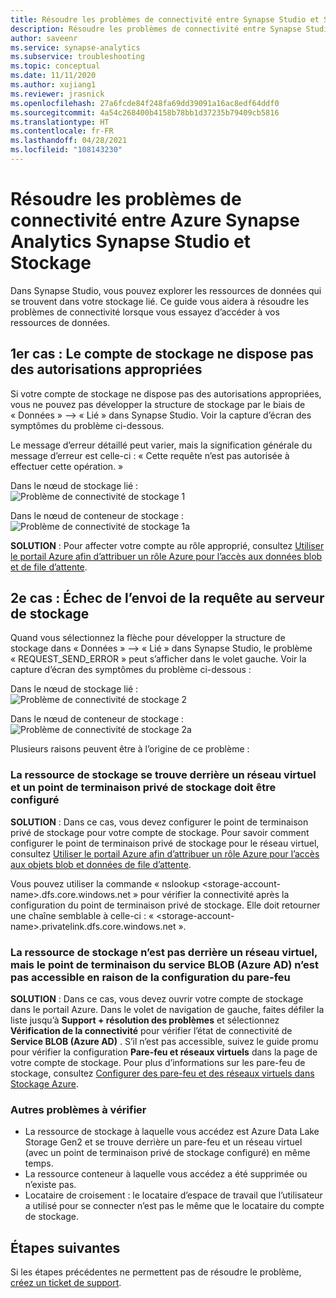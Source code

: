 ```yaml
---
title: Résoudre les problèmes de connectivité entre Synapse Studio et Stockage
description: Résoudre les problèmes de connectivité entre Synapse Studio et Stockage
author: saveenr
ms.service: synapse-analytics
ms.subservice: troubleshooting
ms.topic: conceptual
ms.date: 11/11/2020
ms.author: xujiang1
ms.reviewer: jrasnick
ms.openlocfilehash: 27a6fcde84f248fa69dd39091a16ac8edf64ddf0
ms.sourcegitcommit: 4a54c268400b4158b78bb1d37235b79409cb5816
ms.translationtype: HT
ms.contentlocale: fr-FR
ms.lasthandoff: 04/28/2021
ms.locfileid: "108143230"
---
```

# <a name="troubleshoot-connectivity-between-azure-synapse-analytics-synapse-studio-and-storage"></a>Résoudre les problèmes de connectivité entre Azure Synapse Analytics Synapse Studio et Stockage

Dans Synapse Studio, vous pouvez explorer les ressources de données qui se trouvent dans votre stockage lié. Ce guide vous aidera à résoudre les problèmes de connectivité lorsque vous essayez d’accéder à vos ressources de données. 

## <a name="case-1-storage-account-lacks-proper-permissions"></a>1er cas : Le compte de stockage ne dispose pas des autorisations appropriées

Si votre compte de stockage ne dispose pas des autorisations appropriées, vous ne pouvez pas développer la structure de stockage par le biais de « Données » --> « Lié » dans Synapse Studio. Voir la capture d’écran des symptômes du problème ci-dessous. 

Le message d’erreur détaillé peut varier, mais la signification générale du message d’erreur est celle-ci : « Cette requête n’est pas autorisée à effectuer cette opération. »

Dans le nœud de stockage lié :  
![Problème de connectivité de stockage 1](media/troubleshoot-synapse-studio-and-storage-connectivity/storage-connectivity-issue-1.png)

Dans le nœud de conteneur de stockage :  
![Problème de connectivité de stockage 1a](media/troubleshoot-synapse-studio-and-storage-connectivity/storage-connectivity-issue-1a.png)

**SOLUTION** : Pour affecter votre compte au rôle approprié, consultez [Utiliser le portail Azure afin d’attribuer un rôle Azure pour l’accès aux données blob et de file d’attente](../../storage/common/storage-auth-aad-rbac-portal.md).


## <a name="case-2-failed-to-send-the-request-to-storage-server"></a>2e cas : Échec de l’envoi de la requête au serveur de stockage

Quand vous sélectionnez la flèche pour développer la structure de stockage dans « Données » --> « Lié » dans Synapse Studio, le problème « REQUEST_SEND_ERROR » peut s’afficher dans le volet gauche. Voir la capture d’écran des symptômes du problème ci-dessous :

Dans le nœud de stockage lié :  
![Problème de connectivité de stockage 2](media/troubleshoot-synapse-studio-and-storage-connectivity/storage-connectivity-issue-2.png)

Dans le nœud de conteneur de stockage :  
![Problème de connectivité de stockage 2a](media/troubleshoot-synapse-studio-and-storage-connectivity/storage-connectivity-issue-2a.png)

Plusieurs raisons peuvent être à l’origine de ce problème :

### <a name="the-storage-resource-is-behind-a-vnet-and-a-storage-private-endpoint-needs-to-configure"></a>La ressource de stockage se trouve derrière un réseau virtuel et un point de terminaison privé de stockage doit être configuré

**SOLUTION** : Dans ce cas, vous devez configurer le point de terminaison privé de stockage pour votre compte de stockage. Pour savoir comment configurer le point de terminaison privé de stockage pour le réseau virtuel, consultez [Utiliser le portail Azure afin d’attribuer un rôle Azure pour l’accès aux objets blob et données de file d’attente](../security/how-to-connect-to-workspace-from-restricted-network.md).

Vous pouvez utiliser la commande « nslookup \<storage-account-name\>.dfs.core.windows.net » pour vérifier la connectivité après la configuration du point de terminaison privé de stockage. Elle doit retourner une chaîne semblable à celle-ci : « \<storage-account-name\>.privatelink.dfs.core.windows.net ».

### <a name="the-storage-resource-is-not-behind-a-vnet-but-the-blob-service-azure-ad-endpoint-is-not-accessible-due-to-firewall-configured"></a>La ressource de stockage n’est pas derrière un réseau virtuel, mais le point de terminaison du service BLOB (Azure AD) n’est pas accessible en raison de la configuration du pare-feu

**SOLUTION** : Dans ce cas, vous devez ouvrir votre compte de stockage dans le portail Azure. Dans le volet de navigation de gauche, faites défiler la liste jusqu’à **Support + résolution des problèmes** et sélectionnez **Vérification de la connectivité** pour vérifier l’état de connectivité de **Service BLOB (Azure AD)** . S’il n’est pas accessible, suivez le guide promu pour vérifier la configuration **Pare-feu et réseaux virtuels** dans la page de votre compte de stockage. Pour plus d’informations sur les pare-feu de stockage, consultez [Configurer des pare-feu et des réseaux virtuels dans Stockage Azure](../../storage/common/storage-network-security.md).

### <a name="other-issues-to-check"></a>Autres problèmes à vérifier 

* La ressource de stockage à laquelle vous accédez est Azure Data Lake Storage Gen2 et se trouve derrière un pare-feu et un réseau virtuel (avec un point de terminaison privé de stockage configuré) en même temps.
* La ressource conteneur à laquelle vous accédez a été supprimée ou n’existe pas.
* Locataire de croisement : le locataire d’espace de travail que l’utilisateur a utilisé pour se connecter n’est pas le même que le locataire du compte de stockage. 


## <a name="next-steps"></a>Étapes suivantes
Si les étapes précédentes ne permettent pas de résoudre le problème, [créez un ticket de support](../sql-data-warehouse/sql-data-warehouse-get-started-create-support-ticket.md).